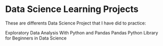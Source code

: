 # Data Science Learning Projects
These are differents Data Science Project that I have did to practice:

Exploratory Data Analysis With Python and Pandas
Pandas Python Library for Beginners in Data Science
